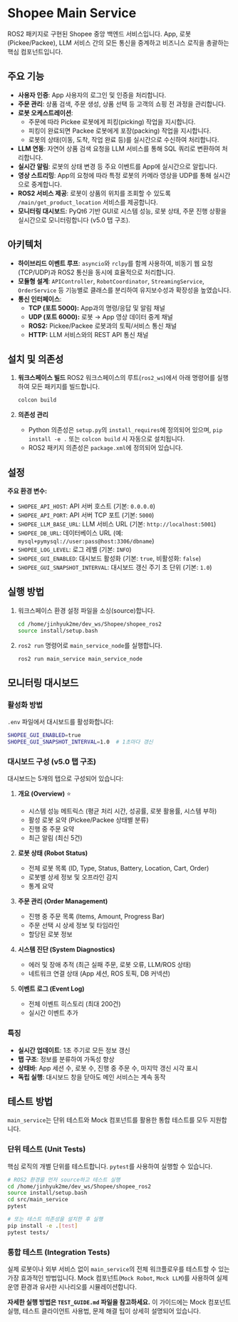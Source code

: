 # Shopee Main Service

ROS2 패키지로 구현된 Shopee 중앙 백엔드 서비스입니다. App, 로봇(Pickee/Packee), LLM 서비스 간의 모든 통신을 중계하고 비즈니스 로직을 총괄하는 핵심 컴포넌트입니다.

##  주요 기능

- **사용자 인증**: App 사용자의 로그인 및 인증을 처리합니다.
- **주문 관리**: 상품 검색, 주문 생성, 상품 선택 등 고객의 쇼핑 전 과정을 관리합니다.
- **로봇 오케스트레이션**:
    - 주문에 따라 Pickee 로봇에게 피킹(picking) 작업을 지시합니다.
    - 피킹이 완료되면 Packee 로봇에게 포장(packing) 작업을 지시합니다.
    - 로봇의 상태(이동, 도착, 작업 완료 등)를 실시간으로 수신하여 처리합니다.
- **LLM 연동**: 자연어 상품 검색 요청을 LLM 서비스를 통해 SQL 쿼리로 변환하여 처리합니다.
- **실시간 알림**: 로봇의 상태 변경 등 주요 이벤트를 App에 실시간으로 알립니다.
- **영상 스트리밍**: App의 요청에 따라 특정 로봇의 카메라 영상을 UDP를 통해 실시간으로 중계합니다.
- **ROS2 서비스 제공**: 로봇이 상품의 위치를 조회할 수 있도록 `/main/get_product_location` 서비스를 제공합니다.
- **모니터링 대시보드**: PyQt6 기반 GUI로 시스템 성능, 로봇 상태, 주문 진행 상황을 실시간으로 모니터링합니다 (v5.0 탭 구조).

## 아키텍처

- **하이브리드 이벤트 루프**: `asyncio`와 `rclpy`를 함께 사용하여, 비동기 웹 요청(TCP/UDP)과 ROS2 통신을 동시에 효율적으로 처리합니다.
- **모듈형 설계**: `APIController`, `RobotCoordinator`, `StreamingService`, `OrderService` 등 기능별로 클래스를 분리하여 유지보수성과 확장성을 높였습니다.
- **통신 인터페이스**:
    - **TCP (포트 5000):** App과의 명령/응답 및 알림 채널
    - **UDP (포트 6000):** 로봇 → App 영상 데이터 중계 채널
    - **ROS2:** Pickee/Packee 로봇과의 토픽/서비스 통신 채널
    - **HTTP:** LLM 서비스와의 REST API 통신 채널

## 설치 및 의존성

1.  **워크스페이스 빌드**
    ROS2 워크스페이스의 루트(`ros2_ws`)에서 아래 명령어를 실행하여 모든 패키지를 빌드합니다.
    ```bash
    colcon build
    ```

2.  **의존성 관리**
    - Python 의존성은 `setup.py`의 `install_requires`에 정의되어 있으며, `pip install -e .` 또는 `colcon build` 시 자동으로 설치됩니다.
    - ROS2 패키지 의존성은 `package.xml`에 정의되어 있습니다.

## 설정

**주요 환경 변수:**
- `SHOPEE_API_HOST`: API 서버 호스트 (기본: `0.0.0.0`)
- `SHOPEE_API_PORT`: API 서버 TCP 포트 (기본: `5000`)
- `SHOPEE_LLM_BASE_URL`: LLM 서비스 URL (기본: `http://localhost:5001`)
- `SHOPEE_DB_URL`: 데이터베이스 URL (예: `mysql+pymysql://user:pass@host:3306/dbname`)
- `SHOPEE_LOG_LEVEL`: 로그 레벨 (기본: `INFO`)
- `SHOPEE_GUI_ENABLED`: 대시보드 활성화 (기본: `true`, 비활성화: `false`)
- `SHOPEE_GUI_SNAPSHOT_INTERVAL`: 대시보드 갱신 주기 초 단위 (기본: `1.0`)

## 실행 방법

1.  워크스페이스 환경 설정 파일을 소싱(source)합니다.
    ```bash
    cd /home/jinhyuk2me/dev_ws/Shopee/shopee_ros2
    source install/setup.bash
    ```

2.  `ros2 run` 명령어로 `main_service_node`를 실행합니다.
    ```bash
    ros2 run main_service main_service_node
    ```

## 모니터링 대시보드

### 활성화 방법

`.env` 파일에서 대시보드를 활성화합니다:
```bash
SHOPEE_GUI_ENABLED=true
SHOPEE_GUI_SNAPSHOT_INTERVAL=1.0  # 1초마다 갱신
```

### 대시보드 구성 (v5.0 탭 구조)

대시보드는 5개의 탭으로 구성되어 있습니다:

1. **개요 (Overview)** ⭐
   - 시스템 성능 메트릭스 (평균 처리 시간, 성공률, 로봇 활용률, 시스템 부하)
   - 활성 로봇 요약 (Pickee/Packee 상태별 분류)
   - 진행 중 주문 요약
   - 최근 알림 (최신 5건)

2. **로봇 상태 (Robot Status)**
   - 전체 로봇 목록 (ID, Type, Status, Battery, Location, Cart, Order)
   - 로봇별 상세 정보 및 오프라인 감지
   - 통계 요약

3. **주문 관리 (Order Management)**
   - 진행 중 주문 목록 (Items, Amount, Progress Bar)
   - 주문 선택 시 상세 정보 및 타임라인
   - 할당된 로봇 정보

4. **시스템 진단 (System Diagnostics)**
   - 에러 및 장애 추적 (최근 실패 주문, 로봇 오류, LLM/ROS 상태)
   - 네트워크 연결 상태 (App 세션, ROS 토픽, DB 커넥션)

5. **이벤트 로그 (Event Log)**
   - 전체 이벤트 히스토리 (최대 200건)
   - 실시간 이벤트 추가

### 특징

- **실시간 업데이트**: 1초 주기로 모든 정보 갱신
- **탭 구조**: 정보를 분류하여 가독성 향상
- **상태바**: App 세션 수, 로봇 수, 진행 중 주문 수, 마지막 갱신 시각 표시
- **독립 실행**: 대시보드 창을 닫아도 메인 서비스는 계속 동작

## 테스트 방법

`main_service`는 단위 테스트와 Mock 컴포넌트를 활용한 통합 테스트를 모두 지원합니다.

### 단위 테스트 (Unit Tests)

핵심 로직의 개별 단위를 테스트합니다. `pytest`를 사용하여 실행할 수 있습니다.

```bash
# ROS2 환경을 먼저 source하고 테스트 실행
cd /home/jinhyuk2me/dev_ws/Shopee/shopee_ros2
source install/setup.bash
cd src/main_service
pytest

# 또는 테스트 의존성을 설치한 후 실행
pip install -e .[test]
pytest tests/
```

### 통합 테스트 (Integration Tests)

실제 로봇이나 외부 서비스 없이 `main_service`의 전체 워크플로우를 테스트할 수 있는 가장 효과적인 방법입니다. Mock 컴포넌트(`Mock Robot`, `Mock LLM`)를 사용하여 실제 운영 환경과 유사한 시나리오를 시뮬레이션합니다.

**자세한 실행 방법은 `TEST_GUIDE.md` 파일을 참고하세요.** 이 가이드에는 Mock 컴포넌트 실행, 테스트 클라이언트 사용법, 문제 해결 팁이 상세히 설명되어 있습니다.
